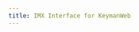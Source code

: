 ```yaml
---
title: IMX Interface for KeymanWeb
---
```

<!-- Write to fill requirements for .call_js, see call() statement for details. -->